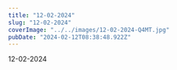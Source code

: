 ```yaml
---
title: "12-02-2024"
slug: "12-02-2024"
coverImage: "../../images/12-02-2024-Q4MT.jpg"
pubDate: "2024-02-12T08:38:48.922Z"
---
```


12-02-2024
